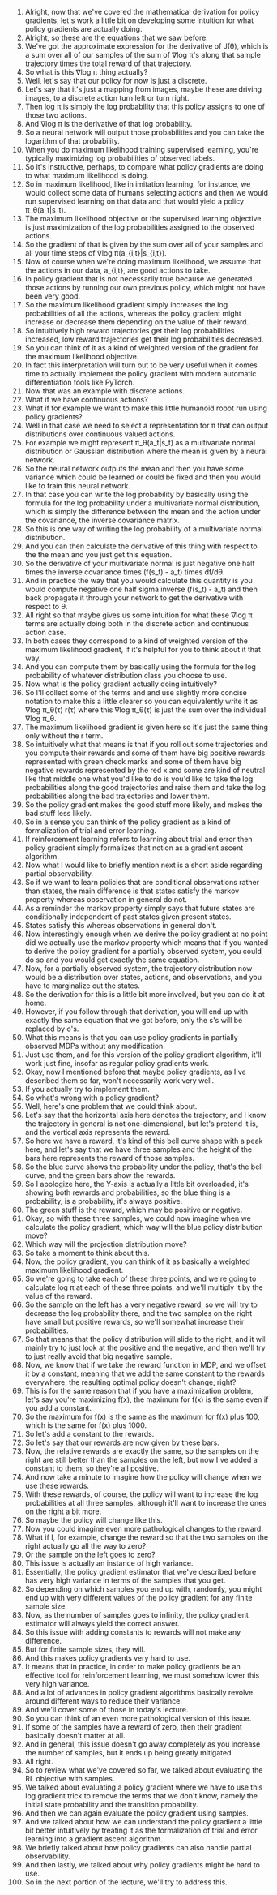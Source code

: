 1. Alright, now that we've covered the mathematical derivation for policy gradients, let's work a little bit on developing some intuition for what policy gradients are actually doing.
2. Alright, so these are the equations that we saw before.
3. We've got the approximate expression for the derivative of J(θ), which is a sum over all of our samples of the sum of ∇log π's along that sample trajectory times the total reward of that trajectory.
4. So what is this ∇log π thing actually?
5. Well, let's say that our policy for now is just a discrete.
6. Let's say that it's just a mapping from images, maybe these are driving images, to a discrete action turn left or turn right.
7. Then log π is simply the log probability that this policy assigns to one of those two actions.
8. And ∇log π is the derivative of that log probability.
9. So a neural network will output those probabilities and you can take the logarithm of that probability.
10. When you do maximum likelihood training supervised learning, you're typically maximizing log probabilities of observed labels.
11. So it's instructive, perhaps, to compare what policy gradients are doing to what maximum likelihood is doing.
12. So in maximum likelihood, like in imitation learning, for instance, we would collect some data of humans selecting actions and then we would run supervised learning on that data and that would yield a policy π_θ(a_t|s_t).
13. The maximum likelihood objective or the supervised learning objective is just maximization of the log probabilities assigned to the observed actions.
14. So the gradient of that is given by the sum over all of your samples and all your time steps of ∇log π(a_{i,t}|s_{i,t}).
15. Now of course when we're doing maximum likelihood, we assume that the actions in our data, a_{i,t}, are good actions to take.
16. In policy gradient that is not necessarily true because we generated those actions by running our own previous policy, which might not have been very good.
17. So the maximum likelihood gradient simply increases the log probabilities of all the actions, whereas the policy gradient might increase or decrease them depending on the value of their reward.
18. So intuitively high reward trajectories get their log probabilities increased, low reward trajectories get their log probabilities decreased.
19. So you can think of it as a kind of weighted version of the gradient for the maximum likelihood objective.
20. In fact this interpretation will turn out to be very useful when it comes time to actually implement the policy gradient with modern automatic differentiation tools like PyTorch.
21. Now that was an example with discrete actions.
22. What if we have continuous actions?
23. What if for example we want to make this little humanoid robot run using policy gradients?
24. Well in that case we need to select a representation for π that can output distributions over continuous valued actions.
25. For example we might represent π_θ(a_t|s_t) as a multivariate normal distribution or Gaussian distribution where the mean is given by a neural network.
26. So the neural network outputs the mean and then you have some variance which could be learned or could be fixed and then you would like to train this neural network.
27. In that case you can write the log probability by basically using the formula for the log probability under a multivariate normal distribution, which is simply the difference between the mean and the action under the covariance, the inverse covariance matrix.
28. So this is one way of writing the log probability of a multivariate normal distribution.
29. And you can then calculate the derivative of this thing with respect to the the mean and you just get this equation.
30. So the derivative of your multivariate normal is just negative one half times the inverse covariance times (f(s_t) - a_t) times df/dθ.
31. And in practice the way that you would calculate this quantity is you would compute negative one half sigma inverse (f(s_t) - a_t) and then back propagate it through your network to get the derivative with respect to θ.
32. All right so that maybe gives us some intuition for what these ∇log π terms are actually doing both in the discrete action and continuous action case.
33. In both cases they correspond to a kind of weighted version of the maximum likelihood gradient, if it's helpful for you to think about it that way.
34. And you can compute them by basically using the formula for the log probability of whatever distribution class you choose to use.
35. Now what is the policy gradient actually doing intuitively?
36. So I'll collect some of the terms and and use slightly more concise notation to make this a little clearer so you can equivalently write it as ∇log π_θ(τ) r(τ) where this ∇log π_θ(τ) is just the sum over the individual ∇log π_θ.
37. The maximum likelihood gradient is given here so it's just the same thing only without the r term.
38. So intuitively what that means is that if you roll out some trajectories and you compute their rewards and some of them have big positive rewards represented with green check marks and some of them have big negative rewards represented by the red x and some are kind of neutral like that middle one what you'd like to do is you'd like to take the log probabilities along the good trajectories and raise them and take the log probabilities along the bad trajectories and lower them.
39. So the policy gradient makes the good stuff more likely, and makes the bad stuff less likely.
40. So in a sense you can think of the policy gradient as a kind of formalization of trial and error learning.
41. If reinforcement learning refers to learning about trial and error then policy gradient simply formalizes that notion as a gradient ascent algorithm.
42. Now what I would like to briefly mention next is a short aside regarding partial observability.
43. So if we want to learn policies that are conditional observations rather than states, the main difference is that states satisfy the markov property whereas observation in general do not.
44. As a reminder the markov property simply says that future states are conditionally independent of past states given present states.
45. States satisfy this whereas observations in general don't.
46. Now interestingly enough when we derive the policy gradient at no point did we actually use the markov property which means that if you wanted to derive the policy gradient for a partially observed system, you could do so and you would get exactly the same equation.
47. Now, for a partially observed system, the trajectory distribution now would be a distribution over states, actions, and observations, and you have to marginalize out the states.
48. So the derivation for this is a little bit more involved, but you can do it at home.
49. However, if you follow through that derivation, you will end up with exactly the same equation that we got before, only the s's will be replaced by o's.
50. What this means is that you can use policy gradients in partially observed MDPs without any modification.
51. Just use them, and for this version of the policy gradient algorithm, it'll work just fine, insofar as regular policy gradients work.
52. Okay, now I mentioned before that maybe policy gradients, as I've described them so far, won't necessarily work very well.
53. If you actually try to implement them.
54. So what's wrong with a policy gradient?
55. Well, here's one problem that we could think about.
56. Let's say that the horizontal axis here denotes the trajectory, and I know the trajectory in general is not one-dimensional, but let's pretend it is, and the vertical axis represents the reward.
57. So here we have a reward, it's kind of this bell curve shape with a peak here, and let's say that we have three samples and the height of the bars here represents the reward of those samples.
58. So the blue curve shows the probability under the policy, that's the bell curve, and the green bars show the rewards.
59. So I apologize here, the Y-axis is actually a little bit overloaded, it's showing both rewards and probabilities, so the blue thing is a probability, is a probability, it's always positive.
60. The green stuff is the reward, which may be positive or negative.
61. Okay, so with these three samples, we could now imagine when we calculate the policy gradient, which way will the blue policy distribution move?
62. Which way will the projection distribution move?
63. So take a moment to think about this.
64. Now, the policy gradient, you can think of it as basically a weighted maximum likelihood gradient.
65. So we're going to take each of these three points, and we're going to calculate log π at each of these three points, and we'll multiply it by the value of the reward.
66. So the sample on the left has a very negative reward, so we will try to decrease the log probability there, and the two samples on the right have small but positive rewards, so we'll somewhat increase their probabilities.
67. So that means that the policy distribution will slide to the right, and it will mainly try to just look at the positive and the negative, and then we'll try to just really avoid that big negative sample.
69. Now, we know that if we take the reward function in MDP, and we offset it by a constant, meaning that we add the same constant to the rewards everywhere, the resulting optimal policy doesn't change, right?
70. This is for the same reason that if you have a maximization problem, let's say you're maximizing f(x), the maximum for f(x) is the same even if you add a constant.
71. So the maximum for f(x) is the same as the maximum for f(x) plus 100, which is the same for f(x) plus 1000.
72. So let's add a constant to the rewards.
73. So let's say that our rewards are now given by these bars.
74. Now, the relative rewards are exactly the same, so the samples on the right are still better than the samples on the left, but now I've added a constant to them, so they're all positive.
75. And now take a minute to imagine how the policy will change when we use these rewards.
76. With these rewards, of course, the policy will want to increase the log probabilities at all three samples, although it'll want to increase the ones on the right a bit more.
77. So maybe the policy will change like this.
78. Now you could imagine even more pathological changes to the reward.
79. What if I, for example, change the reward so that the two samples on the right actually go all the way to zero?
80. Or the sample on the left goes to zero?
81. This issue is actually an instance of high variance.
82. Essentially, the policy gradient estimator that we've described before has very high variance in terms of the samples that you get.
83. So depending on which samples you end up with, randomly, you might end up with very different values of the policy gradient for any finite sample size.
84. Now, as the number of samples goes to infinity, the policy gradient estimator will always yield the correct answer.
85. So this issue with adding constants to rewards will not make any difference.
86. But for finite sample sizes, they will.
87. And this makes policy gradients very hard to use.
88. It means that in practice, in order to make policy gradients be an effective tool for reinforcement learning, we must somehow lower this very high variance.
89. And a lot of advances in policy gradient algorithms basically revolve around different ways to reduce their variance.
90. And we'll cover some of those in today's lecture.
91. So you can think of an even more pathological version of this issue.
92. If some of the samples have a reward of zero, then their gradient basically doesn't matter at all.
93. And in general, this issue doesn't go away completely as you increase the number of samples, but it ends up being greatly mitigated.
94. All right.
95. So to review what we've covered so far, we talked about evaluating the RL objective with samples.
96. We talked about evaluating a policy gradient where we have to use this log gradient trick to remove the terms that we don't know, namely the initial state probability and the transition probability.
97. And then we can again evaluate the policy gradient using samples.
98. And we talked about how we can understand the policy gradient a little bit better intuitively by treating it as the formalization of trial and error learning into a gradient ascent algorithm.
99. We briefly talked about how policy gradients can also handle partial observability.
100. And then lastly, we talked about why policy gradients might be hard to use.
101. So in the next portion of the lecture, we'll try to address this.